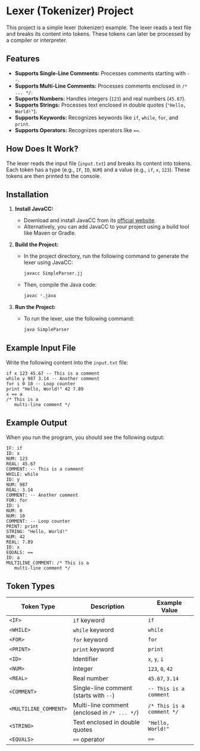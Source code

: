 # Lexer (Tokenizer) Project

This project is a simple lexer (tokenizer) example. The lexer reads a text file and breaks its content into tokens. These tokens can later be processed by a compiler or interpreter.

## Features

- **Supports Single-Line Comments:** Processes comments starting with `--`.
- **Supports Multi-Line Comments:** Processes comments enclosed in `/* ... */`.
- **Supports Numbers:** Handles integers (`123`) and real numbers (`45.67`).
- **Supports Strings:** Processes text enclosed in double quotes (`"Hello, World!"`).
- **Supports Keywords:** Recognizes keywords like `if`, `while`, `for`, and `print`.
- **Supports Operators:** Recognizes operators like `==`.

## How Does It Work?

The lexer reads the input file (`input.txt`) and breaks its content into tokens. Each token has a type (e.g., `IF`, `ID`, `NUM`) and a value (e.g., `if`, `x`, `123`). These tokens are then printed to the console.

## Installation

1. **Install JavaCC:**
   - Download and install JavaCC from its [official website](https://javacc.github.io/javacc/).
   - Alternatively, you can add JavaCC to your project using a build tool like Maven or Gradle.

2. **Build the Project:**
   - In the project directory, run the following command to generate the lexer using JavaCC:
     ```bash
     javacc SimpleParser.jj
     ```
   - Then, compile the Java code:
     ```bash
     javac *.java
     ```

3. **Run the Project:**
   - To run the lexer, use the following command:
     ```bash
     java SimpleParser
     ```

## Example Input File

Write the following content into the `input.txt` file:

```
if x 123 45.67 -- This is a comment
while y 987 3.14 -- Another comment
for i 0 10 -- Loop counter
print "Hello, World!" 42 7.89
x == a
/* This is a
   multi-line comment */
```

## Example Output

When you run the program, you should see the following output:

```
IF: if
ID: x
NUM: 123
REAL: 45.67
COMMENT: -- This is a comment
WHILE: while
ID: y
NUM: 987
REAL: 3.14
COMMENT: -- Another comment
FOR: for
ID: i
NUM: 0
NUM: 10
COMMENT: -- Loop counter
PRINT: print
STRING: "Hello, World!"
NUM: 42
REAL: 7.89
ID: x
EQUALS: ==
ID: a
MULTILINE_COMMENT: /* This is a
   multi-line comment */
```

## Token Types

| Token Type          | Description                                      | Example Value         |
|---------------------|--------------------------------------------------|-----------------------|
| `<IF>`              | `if` keyword                                     | `if`                  |
| `<WHILE>`           | `while` keyword                                  | `while`               |
| `<FOR>`             | `for` keyword                                    | `for`                 |
| `<PRINT>`           | `print` keyword                                  | `print`               |
| `<ID>`              | Identifier                                       | `x`, `y`, `i`         |
| `<NUM>`             | Integer                                          | `123`, `0`, `42`      |
| `<REAL>`            | Real number                                      | `45.67`, `3.14`       |
| `<COMMENT>`         | Single-line comment (starts with `--`)           | `-- This is a comment`|
| `<MULTILINE_COMMENT>`| Multi-line comment (enclosed in `/* ... */`)     | `/* This is a comment */` |
| `<STRING>`          | Text enclosed in double quotes                   | `"Hello, World!"`     |
| `<EQUALS>`          | `==` operator                                    | `==`                  |

